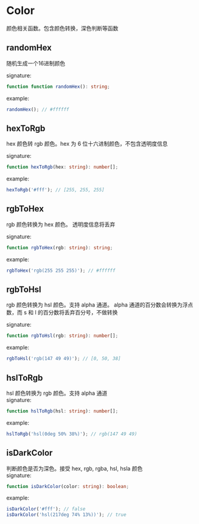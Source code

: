 # Color

颜色相关函数。包含颜色转换，深色判断等函数

## randomHex

随机生成一个16进制颜色

signature:

```typescript
function function randomHex(): string;
```

example:

```typescript
randomHex(); // #ffffff
```

## hexToRgb

hex 颜色转 rgb 颜色。hex 为 6 位十六进制颜色，不包含透明度信息

signature:

```typescript
function hexToRgb(hex: string): number[];
```

example:

```typescript
hexToRgb('#fff'); // [255, 255, 255]
```

## rgbToHex

rgb 颜色转换为 hex 颜色。 透明度信息将丢弃

signature:

```typescript
function rgbToHex(rgb: string): string;
```

example:

```typescript
rgbToHex('rgb(255 255 255)'); // #ffffff
```

## rgbToHsl

rgb 颜色转换为 hsl 颜色。支持 alpha 通道。 alpha 通道的百分数会转换为浮点数，而 s 和 l 的百分数将丢弃百分号，不做转换

signature:

```typescript
function rgbToHsl(rgb: string): number[];
```

example:

```typescript
rgbToHsl('rgb(147 49 49)'); // [0, 50, 38]
```

## hslToRgb

hsl 颜色转换为 rgb 颜色。支持 alpha 通道  
signature:

```typescript
function hslToRgb(hsl: string): number[];
```

example:

```typescript
hslToRgb('hsl(0deg 50% 38%)'); // rgb(147 49 49)
```

## isDarkColor

判断颜色是否为深色。接受 hex, rgb, rgba, hsl, hsla 颜色  
signature:

```typescript
function isDarkColor(color: string): boolean;
```

example:

```typescript
isDarkColor('#fff'); // false
isDarkColor('hsl(217deg 74% 13%))'); // true
```
